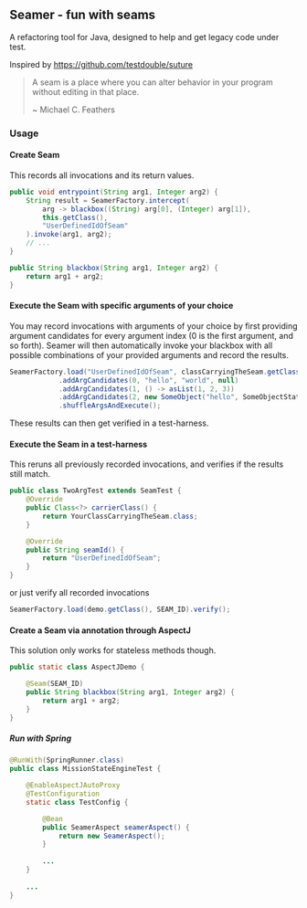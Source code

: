 Seamer - fun with seams
-----------------------

A refactoring tool for Java, designed to help and get legacy code under test.

Inspired by https://github.com/testdouble/suture

>A seam is a place where you can alter behavior in your program without editing in that place.
> 
>~ Michael C. Feathers

### Usage

#### Create Seam
This records all invocations and its return values.

```java
public void entrypoint(String arg1, Integer arg2) {
    String result = SeamerFactory.intercept(
        arg -> blackbox((String) arg[0], (Integer) arg[1]), 
        this.getClass(), 
        "UserDefinedIdOfSeam"
    ).invoke(arg1, arg2);
    // ...
}

public String blackbox(String arg1, Integer arg2) {
    return arg1 + arg2;
}
```

#### Execute the Seam with specific arguments of your choice
You may record invocations with arguments of your choice by first providing argument candidates for every argument index (0 is the first argument, and so forth).
Seamer will then automatically invoke your blackbox with all possible combinations
of your provided arguments and record the results.
 
```java
SeamerFactory.load("UserDefinedIdOfSeam", classCarryingTheSeam.getClass())
            .addArgCandidates(0, "hello", "world", null)
            .addArgCandidates(1, () -> asList(1, 2, 3))
            .addArgCandidates(2, new SomeObject("hello", SomeObjectState.READY))
            .shuffleArgsAndExecute();
```

These results can then get verified in a test-harness.

#### Execute the Seam in a test-harness
This reruns all previously recorded invocations, and verifies if the results still match.
```java
public class TwoArgTest extends SeamTest {
    @Override
    public Class<?> carrierClass() {
        return YourClassCarryingTheSeam.class;
    }

    @Override
    public String seamId() {
        return "UserDefinedIdOfSeam";
    }
}
```
or just verify all recorded invocations
```java
SeamerFactory.load(demo.getClass(), SEAM_ID).verify();
```

#### Create a Seam via annotation through AspectJ
This solution only works for stateless methods though.
```java
public static class AspectJDemo {

    @Seam(SEAM_ID)
    public String blackbox(String arg1, Integer arg2) {
        return arg1 + arg2;
    }
}
```

##### Run with Spring 
```java
@RunWith(SpringRunner.class)
public class MissionStateEngineTest {

    @EnableAspectJAutoProxy
    @TestConfiguration
    static class TestConfig {

        @Bean
        public SeamerAspect seamerAspect() {
            return new SeamerAspect();
        }
     
        ...   
    }
    
    ...
}
```

